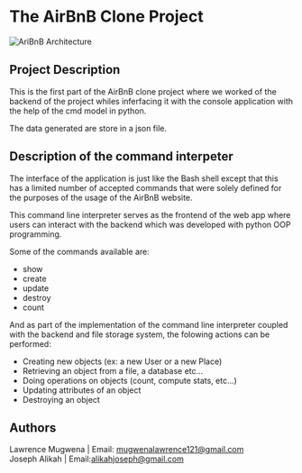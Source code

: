 # The AirBnB Clone Project
![AriBnB Architecture](https://s3.amazonaws.com/alx-intranet.hbtn.io/uploads/medias/2018/6/815046647d23428a14ca.png?X-Amz-Algorithm=AWS4-HMAC-SHA256&X-Amz-Credential=AKIARDDGGGOUSBVO6H7D%2F20221129%2Fus-east-1%2Fs3%2Faws4_request&X-Amz-Date=20221129T010815Z&X-Amz-Expires=86400&X-Amz-SignedHeaders=host&X-Amz-Signature=1c02b4fdf15a3f1e5a301ac9ed7d2b4dc4b0beb976a0d4cf4d5a13bb5e7d0cfe)

## Project Description
This is the first part of the AirBnB clone project where we worked of the backend of the project whiles inferfacing it with the console application with the help of the cmd model in python.

The data generated are store in a json file.

## Description of the command interpeter
The interface of the application is just like the Bash shell except that this has a limited number of accepted commands that were solely defined for the purposes of the usage of the AirBnB website.

This command line interpreter  serves as the frontend of the web app where users can interact with the backend which was developed with python OOP programming.

Some of the commands available are:
- show
- create
- update
- destroy
- count

And as part of the implementation of the command line interpreter coupled with the backend and file storage system, the folowing actions can be performed:
-   Creating new objects (ex: a new User or a new Place)
-   Retrieving an object from a file, a database etc…
-   Doing operations on objects (count, compute stats, etc…)
-   Updating attributes of an object
-   Destroying an object
## Authors
Lawrence Mugwena | Email: <mugwenalawrence121@gmail.com> <br>
Joseph Alikah \| Email:<alikahjoseph@gmail.com>
